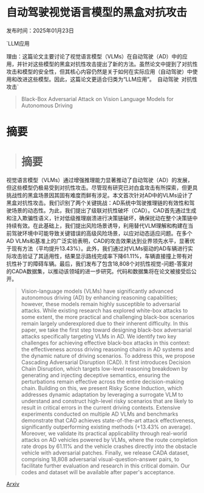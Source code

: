 # 自动驾驶视觉语言模型的黑盒对抗攻击

发布时间：2025年01月23日

`LLM应用

理由：这篇论文主要讨论了视觉语言模型（VLMs）在自动驾驶（AD）中的应用，并针对这些模型的黑盒对抗性攻击提出了新的方法。虽然论文中提到了对抗性攻击和模型的安全性，但其核心内容仍然是关于如何在实际应用（自动驾驶）中使用和改进这些模型。因此，这篇论文更适合归类为“LLM应用”。` `自动驾驶` `对抗性攻击`

> Black-Box Adversarial Attack on Vision Language Models for Autonomous Driving

# 摘要

> # 摘要
视觉语言模型（VLMs）通过增强推理能力显著推动了自动驾驶（AD）的发展，但这些模型仍极易受到对抗性攻击。尽管现有研究已对白盒攻击有所探索，但更具挑战性的黑盒场景因其固有难度而鲜有涉足。本文首次针对AD中的VLMs设计了黑盒对抗性攻击。我们识别了两个关键挑战：AD系统中驾驶推理链的有效性和驾驶场景的动态性。为此，我们提出了级联对抗性破坏（CAD）。CAD首先通过生成和注入欺骗性语义，针对低级推理崩溃进行决策链破坏，确保扰动在整个决策链中持续有效。在此基础上，我们提出风险场景诱导，利用替代VLM理解和构建在当前驾驶环境中可能导致关键错误的高级风险场景，以应对动态适应问题。在多个AD VLMs和基准上的广泛实验表明，CAD的攻击效果达到业界领先水平，显著优于现有方法（平均提升13.43%）。此外，我们通过对VLMs驱动的AD车辆进行实际攻击验证了其适用性，结果显示路线完成率下降61.11%，车辆直接撞上带有对抗性补丁的障碍车辆。最后，我们发布了包含18,808个对抗性视觉-问题-答案对的CADA数据集，以推动该领域的进一步研究。代码和数据集将在论文被接受后公开。

> Vision-language models (VLMs) have significantly advanced autonomous driving (AD) by enhancing reasoning capabilities; however, these models remain highly susceptible to adversarial attacks. While existing research has explored white-box attacks to some extent, the more practical and challenging black-box scenarios remain largely underexplored due to their inherent difficulty. In this paper, we take the first step toward designing black-box adversarial attacks specifically targeting VLMs in AD. We identify two key challenges for achieving effective black-box attacks in this context: the effectiveness across driving reasoning chains in AD systems and the dynamic nature of driving scenarios. To address this, we propose Cascading Adversarial Disruption (CAD). It first introduces Decision Chain Disruption, which targets low-level reasoning breakdown by generating and injecting deceptive semantics, ensuring the perturbations remain effective across the entire decision-making chain. Building on this, we present Risky Scene Induction, which addresses dynamic adaptation by leveraging a surrogate VLM to understand and construct high-level risky scenarios that are likely to result in critical errors in the current driving contexts. Extensive experiments conducted on multiple AD VLMs and benchmarks demonstrate that CAD achieves state-of-the-art attack effectiveness, significantly outperforming existing methods (+13.43% on average). Moreover, we validate its practical applicability through real-world attacks on AD vehicles powered by VLMs, where the route completion rate drops by 61.11% and the vehicle crashes directly into the obstacle vehicle with adversarial patches. Finally, we release CADA dataset, comprising 18,808 adversarial visual-question-answer pairs, to facilitate further evaluation and research in this critical domain. Our codes and dataset will be available after paper's acceptance.

[Arxiv](https://arxiv.org/abs/2501.13563)